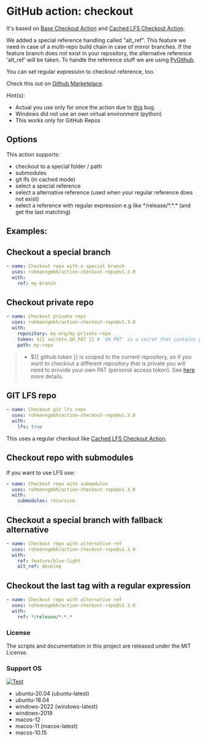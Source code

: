 # GitHub action: checkout

It's based on [Base Checkout Action](https://github.com/actions/checkout) and [Cached LFS Checkout Action](https://github.com/nschloe/action-cached-lfs-checkout).

We added a special reference handling called "alt_ref". This feature we need in case of a multi-repo build chain in case of mirror branches. If the feature branch does not exist in your repository, the alternative reference 'alt_ref' will be taken. To handle the reference stuff we are using [PyGithub](https://github.com/PyGithub/PyGithub).

You can set regular expression to checkout reference, too.

Check this out on [Github Marketplace](https://github.com/marketplace/actions/checkout-repo).

Hint(s):
- Actual you use only for once the action due to [this](https://github.community/t/sharing-environment-variables-between-steps-in-an-action-yml-wrong-value-in-case-of-mulitply-call/248736) bug. 
- Windows did not use an own virtual environment (python)
- This works only for GitHub Repos

## Options

This action supports:
- checkout to a special folder / path
- submodules
- git lfs (in cached mode)
- select a special reference
- select a alternative reference (used when your regular reference does not exist)
- select a reference with regular expression e.g like \*/release/\*.\*.\* (and get the last matching)

## Examples:

## Checkout a special branch
```yaml
- name: Checkout repo with a special branch
  uses: rohmanngmbh/action-checkout-repo@v1.3.0
  with:
    ref: my-branch
```

## Checkout private repo
```yaml
- name: Checkout private repo
  uses: rohmanngmbh/action-checkout-repo@v1.3.0
  with:
    repository: my-org/my-private-repo
    token: ${{ secrets.GH_PAT }} # `GH_PAT` is a secret that contains your PAT
    path: my-repo
```
> - ${{ github.token }} is scoped to the current repository, so if you want to checkout a different repository that is private you will need to provide your own PAT (personal access token). See [here](https://docs.github.com/en/authentication/keeping-your-account-and-data-secure/creating-a-personal-access-token) more details.

## GIT LFS repo
```yaml
- name: Checkout git lfs repo
  uses: rohmanngmbh/action-checkout-repo@v1.3.0
  with:
    lfs: true
```
This uses a regular checkout like [Cached LFS Checkout Action](https://github.com/nschloe/action-cached-lfs-checkout).

## Checkout repo with submodules
If you want to use LFS use:

```yaml
- name: Checkout repo with submodules
  uses: rohmanngmbh/action-checkout-repo@v1.3.0
  with:
    submodules: recursive
```
## Checkout a special branch with fallback alternative
```yaml
- name: Checkout repo with alternative ref
  uses: rohmanngmbh/action-checkout-repo@v1.3.0
  with:
    ref: feature/blue-light
    alt_ref: develop
```

## Checkout the last tag with a regular expression
```yaml
- name: Checkout repo with alternative ref
  uses: rohmanngmbh/action-checkout-repo@v1.3.0
  with:
    ref: */release/*.*.* 
```

### License

The scripts and documentation in this project are released under the MIT License.


### Support OS

[![Test](https://github.com/rohmanngmbh/action-checkout-repo/actions/workflows/ci.yml/badge.svg)](https://github.com/rohmanngmbh/action-checkout-repo/actions/workflows/ci.yml)

* ubuntu-20.04 (ubuntu-latest)
* ubuntu-18.04
* windows-2022 (windows-latest)
* windows-2019
* macos-12
* macos-11 (macos-latest)
* macos-10.15